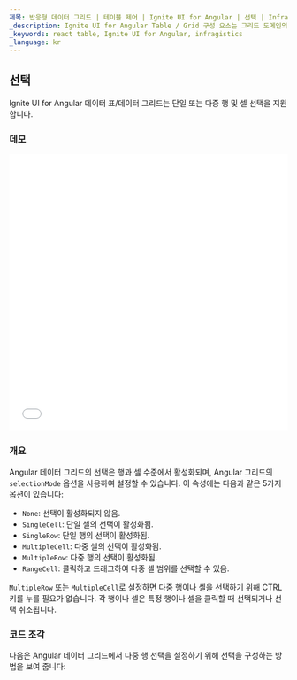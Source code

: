 ```yaml
---
제목: 반응형 데이터 그리드 | 테이블 제어 | Ignite UI for Angular | 선택 | Infragistics
_description: Ignite UI for Angular Table / Grid 구성 요소는 그리드 도메인의 복잡성을 관리 가능한 API로 단순화하여 사용자가 데이터 컬렉션을 바인딩 할 수 있도록합니다.
_keywords: react table, Ignite UI for Angular, infragistics
_language: kr
---
```


## 선택

Ignite UI for Angular 데이터 표/데이터 그리드는 단일 또는 다중 행 및 셀 선택을 지원합니다.

### 데모

<div class="sample-container loading" style="height: 500px">
    <iframe id="live-grid-overview-sample-iframe" src='{environment:demosBaseUrl}/grids/data-grid-cell-selection' width="100%" height="100%" seamless frameBorder="0" onload="onXPlatSampleIframeContentLoaded(this);"></iframe>
</div>

<div class="divider--half"></div>

### 개요

Angular 데이터 그리드의 선택은 행과 셀 수준에서 활성화되며, Angular 그리드의 `selectionMode` 옵션을 사용하여 설정할 수 있습니다. 이 속성에는 다음과 같은 5가지 옵션이 있습니다:

-   `None`: 선택이 활성화되지 않음.
-   `SingleCell`: 단일 셀의 선택이 활성화됨.
-   `SingleRow`: 단일 행의 선택이 활성화됨.
-   `MultipleCell`: 다중 셀의 선택이 활성화됨.
-   `MultipleRow`: 다중 행의 선택이 활성화됨.
-   `RangeCell`: 클릭하고 드래그하여 다중 셀 범위를 선택할 수 있음.

`MultipleRow` 또는 `MultipleCell`로 설정하면 다중 행이나 셀을 선택하기 위해 CTRL 키를 누를 필요가 없습니다. 각 행이나 셀은 특정 행이나 셀을 클릭할 때 선택되거나 선택 취소됩니다.

### 코드 조각

다음은 Angular 데이터 그리드에서 다중 행 선택을 설정하기 위해 선택을 구성하는 방법을 보여 줍니다:
